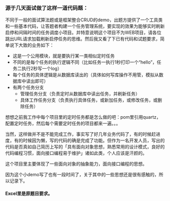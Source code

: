 ### 源于几天面试做了这样一道代码题：

不同于一般的面试算法题或是框架整合CRUD的demo，出题方提供了一个工具类和一些基本代码，让答题者构建一个任务管理系统，要实现的效果为能够实时刷新启停和间隔时间的任务调度小项目。并特意说明这个项目不为WEB项目，请各位跳出URL请求加载刷新启停任务的思维。然后我又看了下已有代码和试题要求，简单说下大致的业务如下：
  * 这是一个公用模块，就是要执行某一类相似定时任务
  * 不同的是每个任务的执行逻辑不同（比如任务一执行1秒打印一个“hello”，任务二执行2秒写一个log）
  * 每个任务的具体逻辑是从数据库读出的（具体如何写库操作不用管，模拟从数据库中读出即可）
  * 有两个任务分支
    * 管理任务分支（负责定时从数据库中读出任务，并刷新任务）
    * 具体工作任务分支（负责执行具体任务，或新加任务，或修改任务，或删除任务）

想想之前我工作中每个项目里的定时任务都是怎么做的吧：pom里引用quartz，配置定时任务，然后每个需要定时任务的项目都来一遍。。。

当然，这样做并不是不能完成工作，事实写了好几年业务代码了，有的时候赶进度，有的时候因为懒，写的代码的确是完成了功能。但作为一名开发人员，写出的代码是否真如自己简历上写的「具有面向对象思想，熟悉常用的设计模式，良好的代码编程习惯，面向接口编程易于维护」诸如此类，个人应该是汗颜的。

这个项目里主要体现了一些面向对象的抽象能力，面向接口编程的思想。

因为这个小demo写了也有一段时间了，关于其中的一些思想还是很有感触的，所以记录下。
#### Excel里是原题目要求。

